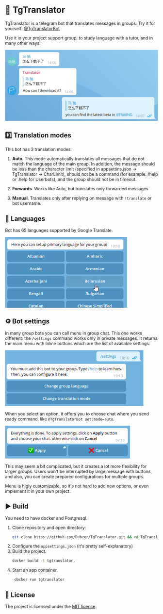 📙 TgTranslator
===============

TgTranslator is a telegram bot that translates messages in groups. Try it for yourself: [@TgTranslatorBot](https://t.me/tgtranslatorbot)

Use it in your project support group, to study language with a tutor, and in many other ways!

![alt text](https://raw.githubusercontent.com/Dubzer/TgTranslator/master/screenshots/1.png "Example")

## 3️⃣ Translation modes

This bot has 3 translation modes:

1. **Auto**. This mode automatically translates all messages that do not match the language of the main group. In addition, the message should be less than the character limit (specified in appsettins.json -> TgTranslator -> CharLimit), should not be a command (for example: /help or .help for Userbots), and the group should not be in timeout.

2. **Forwards**. Works like Auto, but translates only forwarded messages.

3. **Manual**. Translates only after replying on message with `!translate` or bot username.

## 📙 Languages
Bot has 65 languages supported by Google Translate.

![alt text](https://raw.githubusercontent.com/Dubzer/TgTranslator/master/screenshots/language_selection.png "Languages seletion")

## ⚙️ Bot settings

In many group bots you can call menu in group chat. This one works different: the ``/settings`` command works only in private messages. It returns the main menu with Inline buttons which are the list of available settings. 

![alt text](https://raw.githubusercontent.com/Dubzer/TgTranslator/master/screenshots/main_menu.png "Main Menu")


When you select an option, it offers you to choose chat where you send ready command, like `@TgTranslatorBot set:mode=auto`.

![alt text](https://raw.githubusercontent.com/Dubzer/TgTranslator/master/screenshots/apply_menu.png "Apply Menu")


This may seem a bit complicated, but it creates a lot more flexibility for larger groups. Users won't be interrupted by large message with buttons, and also, you can create prepared configurations for multiple groups.

Menu is higly customizable, so it's not hard to add new options, or even implement it in your own project.


## ▶️ Build
You need to have docker and Postgresql.

1. Clone repository and open directory:
   ```sh
   git clone https://github.com/Dubzer/TgTranslator.git && cd TgTranslator
2. Configure the `appsettings.json` (it's pretty self-explanatory)
3. Build the project.
    ```sh
    docker build -t tgtranslator.
    ```
4. Start an app container.
    ```sh
     docker run tgtranslator
    ```

## 📝 License
The project is licensed under the [MIT license](https://github.com/yet-another-devteam/SendColorBot/blob/master/LICENSE).
